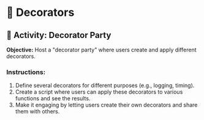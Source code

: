 # 🎉 Decorators

## 🎯 Activity: Decorator Party

**Objective:** Host a "decorator party" where users create and apply different decorators.

### Instructions:
1. Define several decorators for different purposes (e.g., logging, timing).
2. Create a script where users can apply these decorators to various functions and see the results.
3. Make it engaging by letting users create their own decorators and share them with others.